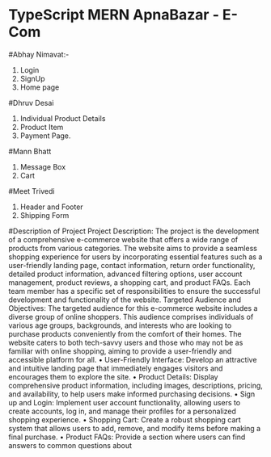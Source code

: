 # TypeScript MERN ApnaBazar - E-Com

#Abhay Nimavat:-
1. Login
2. SignUp
3. Home page

#Dhruv Desai
1. Individual Product Details
2. Product Item
3. Payment Page.

#Mann Bhatt
1. Message Box
2. Cart

#Meet Trivedi
1. Header and Footer
2. Shipping Form

#Description of Project
Project Description:
The project is the development of a comprehensive e-commerce website that offers a wide 
range of products from various categories. The website aims to provide a seamless shopping 
experience for users by incorporating essential features such as a user-friendly landing page, 
contact information, return order functionality, detailed product information, advanced filtering 
options, user account management, product reviews, a shopping cart, and product FAQs. Each 
team member has a specific set of responsibilities to ensure the successful development and 
functionality of the website.
Targeted Audience and Objectives:
The targeted audience for this e-commerce website includes a diverse group of online 
shoppers. This audience comprises individuals of various age groups, backgrounds, and 
interests who are looking to purchase products conveniently from the comfort of their homes. 
The website caters to both tech-savvy users and those who may not be as familiar with online 
shopping, aiming to provide a user-friendly and accessible platform for all.
• User-Friendly Interface: Develop an attractive and intuitive landing page that immediately 
engages visitors and encourages them to explore the site.
• Product Details: Display comprehensive product information, including images, 
descriptions, pricing, and availability, to help users make informed purchasing decisions.
• Sign up and Login: Implement user account functionality, allowing users to create accounts, 
log in, and manage their profiles for a personalized shopping experience. 
• Shopping Cart: Create a robust shopping cart system that allows users to add, remove, and 
modify items before making a final purchase.
• Product FAQs: Provide a section where users can find answers to common questions about

